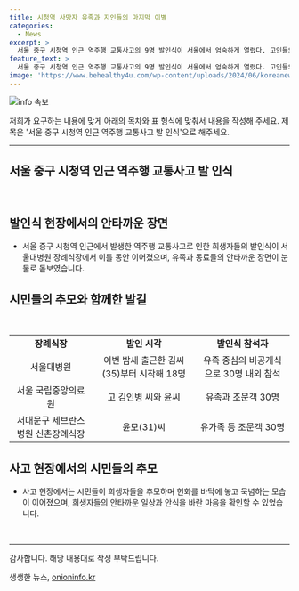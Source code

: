 ```yaml
---
title: 시청역 사망자 유족과 지인들의 마지막 이별
categories:
  - News
excerpt: >
  서울 중구 시청역 인근 역주행 교통사고의 9명 발인식이 서울에서 엄숙하게 열렸다. 고인들의 유족과 동료들은 운구 차 앞에서 눈물을 흘리며 고인의 마지막을 치를 때, 무거운 분위기 속에서 마지막 인사를 전했다. 시민들은 발길을 돌아 희생자들을 추모하며 안타까움을 표했고, 사고 현장 주변에서는 흰 국화를 놓고 명복을 빌었다.
feature_text: >
  서울 중구 시청역 인근 역주행 교통사고의 9명 발인식이 서울에서 엄숙하게 열렸다. 고인들의 유족과 동료들은 운구 차 앞에서 눈물을 흘리며 고인의 마지막을 치를 때, 무거운 분위기 속에서 마지막 인사를 전했다. 시민들은 발길을 돌아 희생자들을 추모하며 안타까움을 표했고, 사고 현장 주변에서는 흰 국화를 놓고 명복을 빌었다.
image: 'https://www.behealthy4u.com/wp-content/uploads/2024/06/koreanews.jpg'
---
```


<p><img src="https://www.behealthy4u.com/wp-content/uploads/2024/06/koreanews.jpg" alt="info 속보" /></p>

<p>저희가 요구하는 내용에 맞게 아래의 목차와 표 형식에 맞춰서 내용을 작성해 주세요. 제목은 '서울 중구 시청역 인근 역주행 교통사고 발 인식'으로 해주세요.</p>

<hr />

<h2 data-ke-size="size26">서울 중구 시청역 인근 역주행 교통사고 발 인식</h2>

<p data-ke-size="size16">&nbsp;</p>

<h2 data-ke-size="size24">발인식 현장에서의 안타까운 장면</h2>

<ul>
  <li>서울 중구 시청역 인근에서 발생한 역주행 교통사고로 인한 희생자들의 발인식이 서울대병원 장례식장에서 이틀 동안 이어졌으며, 유족과 동료들의 안타까운 장면이 눈물로 돋보였습니다.</li>
</ul>

<h2 data-ke-size="size24">시민들의 추모와 함께한 발길</h2>

<p data-ke-size="size16">&nbsp;</p>

<table>
  <tr>
    <td style="text-align: center; height: 17px;"><b>장례식장</b></td>
    <td style="text-align: center; height: 17px;"><b>발인 시각</b></td>
    <td style="text-align: center; height: 17px;"><b>발인식 참석자</b></td>
  </tr>
  <tr>
    <td style="text-align: center; height: 17px;">서울대병원</td>
    <td style="text-align: center; height: 17px;">이번 밤새 출근한 김씨(35)부터 시작해 18명</td>
    <td style="text-align: center; height: 17px;">유족 중심의 비공개식으로 30명 내외 참석</td>
  </tr>
  <tr>
    <td style="text-align: center; height: 17px;">서울 국립중앙의료원</td>
    <td style="text-align: center; height: 17px;">고 김인병 씨와 윤씨</td>
    <td style="text-align: center; height: 17px;">유족과 조문객 30명</td>
  </tr>
  <tr>
    <td style="text-align: center; height: 17px;">서대문구 세브란스병원 신촌장례식장</td>
    <td style="text-align: center; height: 17px;">윤모(31)씨</td>
    <td style="text-align: center; height: 17px;">유가족 등 조문객 30명</td>
  </tr>
</table>

<h2 data-ke-size="size24">사고 현장에서의 시민들의 추모</h2>

<ul>
  <li>사고 현장에서는 시민들이 희생자들을 추모하며 헌화를 바닥에 놓고 묵념하는 모습이 이어졌으며, 희생자들의 안타까운 일상과 안식을 바란 마음을 확인할 수 있었습니다.</li>
</ul>

<p data-ke-size="size16">&nbsp;</p>

<hr />

<p>감사합니다. 해당 내용대로 작성 부탁드립니다.</p>
생생한 뉴스, <a href="https://onioninfo.kr" rel="dofollow">onioninfo.kr</a>



